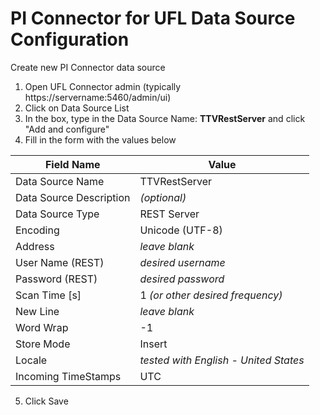 # PI Connector for UFL Data Source Configuration
Create new PI Connector data source

1. Open UFL Connector admin (typically https://servername:5460/admin/ui)
2. Click on Data Source List
3. In the box, type in the Data Source Name: **TTVRestServer** and click "Add and configure"
4. Fill in the form with the values below

Field Name | Value
------------ | -------------
Data Source Name | TTVRestServer
Data Source Description | _(optional)_
Data Source Type | REST Server
Encoding | Unicode (UTF-8)
Address | _leave blank_
User Name (REST) | _desired username_
Password (REST) | _desired password_
Scan Time [s] | 1 _(or other desired frequency)_
New Line | _leave blank_
Word Wrap | -1
Store Mode | Insert
Locale | _tested with English - United States_
Incoming TimeStamps | UTC

5. Click Save
